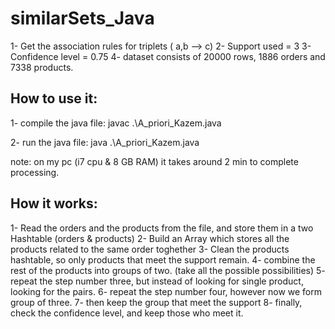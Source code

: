 # similarSets_Java

1- Get the association rules for triplets ( a,b --> c)
2- Support used = 3 
3- Confidence level = 0.75
4- dataset consists of 20000 rows, 1886 orders and 7338 products.


## How to use it:

1- compile the java file:
  javac .\A_priori_Kazem.java

2- run the java file:
   java .\A_priori_Kazem.java

note: on my pc (i7 cpu & 8 GB RAM) it takes around 2 min to complete processing. 
   
## How it works:

1- Read the orders and the products from the file, and store them in a two Hashtable (orders & products)
2- Build an Array which stores all the products related to the same order toghether
3- Clean the products hashtable, so only products that meet the support remain.
4- combine the rest of the products into groups of two. (take all the possible possibilities)
5- repeat the step number three, but instead of looking for single product, looking for the pairs.
6- repeat the step number four, however now we form group of three.
7- then keep the group that meet the support
8- finally, check the confidence level, and keep those who meet it.
